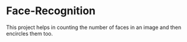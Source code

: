 # Face-Recognition
This project helps in counting the number of faces in an image and then encircles them too.
